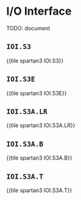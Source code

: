 # I/O Interface

TODO: document


## `IOI.S3`

{{tile spartan3 IOI.S3}}


## `IOI.S3E`

{{tile spartan3 IOI.S3E}}


## `IOI.S3A.LR`

{{tile spartan3 IOI.S3A.LR}}


## `IOI.S3A.B`

{{tile spartan3 IOI.S3A.B}}


## `IOI.S3A.T`

{{tile spartan3 IOI.S3A.T}}
